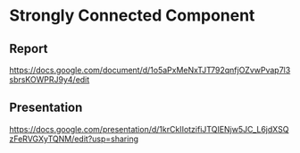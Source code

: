 Strongly Connected Component
============================

Report
------
https://docs.google.com/document/d/1o5aPxMeNxTJT792qnfjOZvwPvap7l3sbrsKOWPRJ9y4/edit


Presentation
------------
https://docs.google.com/presentation/d/1krCkIIotzifiJTQIENjw5JC_L6jdXSQzFeRVGXyTQNM/edit?usp=sharing
